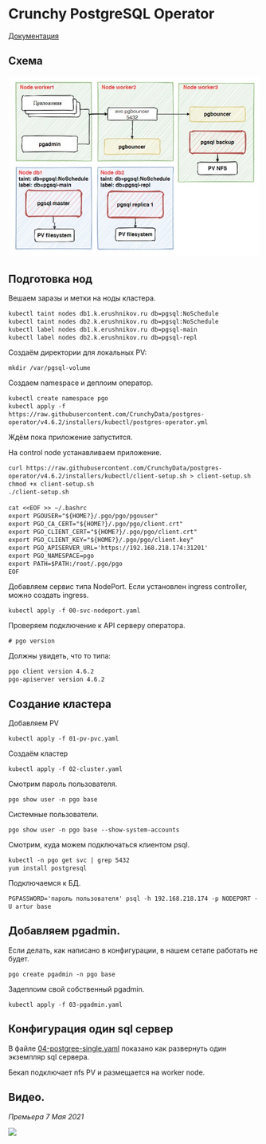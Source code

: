# Crunchy PostgreSQL Operator

[Документация](https://access.crunchydata.com/documentation/postgres-operator/latest/)

## Схема

![Схема](images/Schema1.jpg)

## Подготовка нод

Вешаем заразы и метки на ноды кластера.

    kubectl taint nodes db1.k.erushnikov.ru db=pgsql:NoSchedule
    kubectl taint nodes db2.k.erushnikov.ru db=pgsql:NoSchedule
    kubectl label nodes db1.k.erushnikov.ru db=pgsql-main
    kubectl label nodes db2.k.erushnikov.ru db=pgsql-repl

Создаём директории для локальных PV:

    mkdir /var/pgsql-volume

Создаем namespace и деплоим оператор.

    kubectl create namespace pgo
    kubectl apply -f https://raw.githubusercontent.com/CrunchyData/postgres-operator/v4.6.2/installers/kubectl/postgres-operator.yml

Ждём пока приложение запустится.

На control node устанавливаем приложение.

    curl https://raw.githubusercontent.com/CrunchyData/postgres-operator/v4.6.2/installers/kubectl/client-setup.sh > client-setup.sh
    chmod +x client-setup.sh
    ./client-setup.sh

    cat <<EOF >> ~/.bashrc
    export PGOUSER="${HOME?}/.pgo/pgo/pgouser"
    export PGO_CA_CERT="${HOME?}/.pgo/pgo/client.crt"
    export PGO_CLIENT_CERT="${HOME?}/.pgo/pgo/client.crt"
    export PGO_CLIENT_KEY="${HOME?}/.pgo/pgo/client.key"
    export PGO_APISERVER_URL='https://192.168.218.174:31201'
    export PGO_NAMESPACE=pgo
    export PATH=$PATH:/root/.pgo/pgo
    EOF

Добавляем сервис типа NodePort. Если установлен ingress controller, можно создать ingress.

    kubectl apply -f 00-svc-nodeport.yaml

Проверяем подключение к API серверу оператора.

    # pgo version

Должны увидеть, что то типа:

    pgo client version 4.6.2
    pgo-apiserver version 4.6.2

## Создание кластера

Добавляем PV

    kubectl apply -f 01-pv-pvc.yaml

Создаём кластер

    kubectl apply -f 02-cluster.yaml

Смотрим пароль пользователя.

    pgo show user -n pgo base

Системные пользователи.

    pgo show user -n pgo base --show-system-accounts

Смотрим, куда можем подключаться клиентом psql.

    kubectl -n pgo get svc | grep 5432
    yum install postgresql

Подключаемся к БД.

    PGPASSWORD='пароль пользователя' psql -h 192.168.218.174 -p NODEPORT -U artur base

## Добавляем pgadmin.

Если делать, как написано в конфигурации, в нашем сетапе работать не будет.

    pgo create pgadmin -n pgo base

Задеплоим свой собственный pgadmin.

    kubectl apply -f 03-pgadmin.yaml

## Конфигурация один sql сервер

В файле [04-postgree-single.yaml](04-postgree-single.yaml) показано как развернуть один экземпляр
sql сервера.

Бекап подключает nfs PV и размещается на worker node. 

## Видео.

_Премьера 7 Мая 2021_

[<img src="https://img.youtube.com/vi/kuTG8YGhJtY/maxresdefault.jpg" width="50%">](https://youtu.be/kuTG8YGhJtY)
